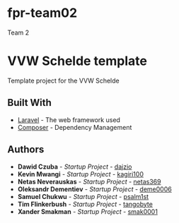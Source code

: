 # fpr-team02
Team 2

# VVW Schelde template

Template project for the VVW Schelde

## Built With

* [Laravel](https://laravel.com/docs/) - The web framework used
* [Composer](https://getcomposer.org/) - Dependency Management

## Authors

* **Dawid Czuba** - *Startup Project* - [dajzio](https://github.com/dajzio)
* **Kevin Mwangi** - *Startup Project* - [kagiri100](https://github.com/kagiri100)
* **Netas Neverauskas** - *Startup Project* - [netas369](https://github.com/netas369)
* **Oleksandr Dementiev** - *Startup Project* - [deme0006](https://github.com/deme0006)
* **Samuel Chukwu** - *Startup Project* - [psalm1st](https://github.com/psalm1st)
* **Tim Flinkerbush** - *Startup Project* - [tangobyte](https://github.com/tangobyte)
* **Xander Smakman** - *Startup Project* - [smak0001](https://github.com/smak0001)
